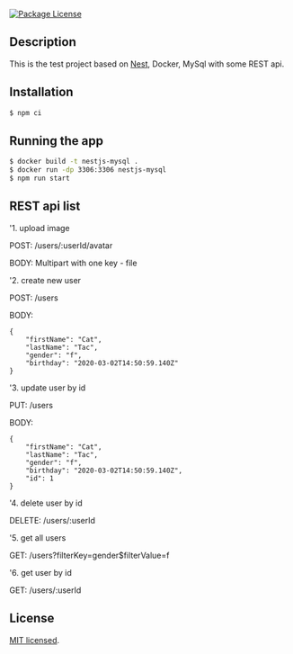 <a href="https://www.npmjs.com/~nestjscore"><img src="https://img.shields.io/npm/l/@nestjs/core.svg" alt="Package License" /></a>

## Description

This is the test project based on [Nest](https://github.com/nestjs/nest), Docker, MySql with some REST api.

## Installation

```bash
$ npm ci
```

## Running the app

```bash
$ docker build -t nestjs-mysql .
$ docker run -dp 3306:3306 nestjs-mysql
$ npm run start
```

## REST api list
'1. upload image

POST: /users/:userId/avatar

BODY: Multipart with one key - file

'2. create new user

POST: /users

BODY: 
```$xslt
{
	"firstName": "Cat",
	"lastName": "Tac",
	"gender": "f",
	"birthday": "2020-03-02T14:50:59.140Z"
}
```

'3. update user by id

PUT: /users

BODY:
```$xslt
{
	"firstName": "Cat",
	"lastName": "Tac",
	"gender": "f",
	"birthday": "2020-03-02T14:50:59.140Z",
	"id": 1
}
```

'4. delete user by id

DELETE: /users/:userId

'5. get all users

GET: /users?filterKey=gender$filterValue=f

'6. get user by id

GET: /users/:userId


## License

[MIT licensed](LICENSE).
